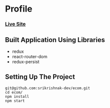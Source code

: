 # Profile
### [Live Site](https://ecom.irs.dev/)

## Built Application Using Libraries
* redux
* react-router-dom
* redux-persist

## Setting Up The Project
```
git@github.com:srikrishnak-dev/ecom.git
cd ecom/
npm install
npm start
```